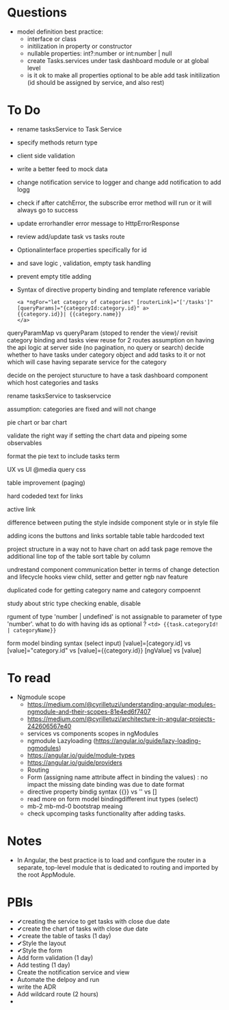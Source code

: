 # Questions
- model definition best practice:
  - interface or class
  - initilization in property or constructor
  - nullable properties: int?:number or int:number | null
  - create Tasks.services under task dashboard module or at global level
  - is it ok to make all properties optional to be able add task initilization (id should be assigned by service, and also rest)

# To Do
  - rename tasksService to Task Service
  - specify methods return type
  - client side validation
  - write a better feed to mock data
  - change notification service to logger and change add notification to add logg
  - check if after catchError, the subscribe error method will run or it will always go to success
  - update errorhandler error message to HttpErrorResponse
  - review add/update task vs tasks route 
  - Optionalinterface properties specifically for id
  - and save logic , validation, empty task handling
  - prevent empty title adding
  - Syntax of directive property binding and template reference variable
     
        <a *ngFor="let category of categories" [routerLink]="['/tasks']" [queryParams]="{categoryId:category.id}" a>
        {{category.id}}| {{category.name}}
        </a>

queryParamMap vs queryParam (stoped to render the view)/ revisit category binding and tasks view reuse for 2 routes
assumption on having the api logic at server side (no pagination, no query or search) 
decide whether to have tasks under category object and add tasks to it or not
  which will case having separate service for the category

decide on the peroject sturucture to have a task dashboard component which host categories and tasks

rename tasksService to taskservcice

assumption:  categories are fixed and will not change

pie chart or bar chart

validate the right way if setting the chart data and pipeing some observables

format the pie text to include tasks term

UX vs UI
@media query css

table improvement (paging)

hard codeded text for links

active link

difference between puting the style indside component style or in style file

adding icons the buttons and links
sortable table
table hardcoded text

project structure in a way not to have chart on add task page
remove the additional line top of the table
sort table by column

undrestand component communication better in terms of change detection and lifecycle hooks 
view child, setter and getter
ngb nav feature

duplicated code for getting category name and category compoennt

study about stric type checking enable, disable

rgument of type 'number | undefined' is not assignable to parameter of type 'number'.
what to do with having ids as optional ?
   ` <td>
      {{task.categoryId! | categoryName}}
    `</td>

form model binding syntax (select input) [value]=[category.id] vs [value]="category.id" vs [value]={{category.id}} [ngValue] vs [value]
# To read
- Ngmodule scope
  - https://medium.com/@cyrilletuzi/understanding-angular-modules-ngmodule-and-their-scopes-81e4ed6f7407
  - https://medium.com/@cyrilletuzi/architecture-in-angular-projects-242606567e40
  - services vs components scopes in ngModules
  - ngmodule Lazyloading (https://angular.io/guide/lazy-loading-ngmodules)
  - https://angular.io/guide/module-types
  - https://angular.io/guide/providers
  - Routing
  - Form (assigning name attribute affect in binding the values) : no impact the missing date binding was due to date format
  - directive property bindig syntax {{}} vs '' vs []
  - read more on form model bindingdifferent inut types (select)
  - mb-2 mb-md-0 bootstrap meaing
  - check upcomping tasks functionality after adding tasks.

# Notes

- In Angular, the best practice is to load and configure the router in a separate, top-level module that is dedicated to routing and imported by the root AppModule.

  

# PBIs

- ✔creating the service to get tasks with close due date
- ✔create the chart of tasks with close due date
- ✔create the table of tasks (1 day)
- ✔Style the layout 
- ✔Style the form 
- Add form validation (1 day)
- Add testing (1 day)
- Create the notification service and view
- Automate the delpoy and run
- write the ADR 
- Add wildcard route (2 hours)
- 
  
